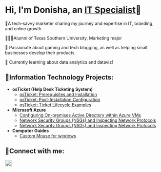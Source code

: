 <h1>Hi, I'm Donisha, an <a href="https://www.linkedin.com/in/donisha-gillespie-b2617b1b8/">IT Specialist</a>🤍</h1>

💟A tech-savvy marketer sharing my journey and expertise in IT, branding, and online growth 

👩🏾‍🎓Alumni of Texas Southern University, Marketing major

🫧 Passionate about gaming and tech blogging, as well as helping small businesses develop their products

💭 Currently learning about data analytics and dataviz!


<h2> 🤍Information Technology Projects:</h2>

- <b>osTicket (Help Desk Ticketing System)</b>
  - [osTicket: Prerequisites and Installation](https://github.com/ItsDonisha/osticket-prereqs)
  - [osTicket: Post-Installation Configuration](https://github.com/ItsDonisha/post-installation)
  - [osTicket: Ticket Lifecycle Examples](https://github.com/ItsDonisha/ticket-lifecylce)
- <b>Microsoft Azure</b>
  - [Configuring On-premises Active Directory within Azure VMs](https://github.com/itsDonisha/active-directory)
  - [Network Security Groups (NSGs) and Inspecting Network Protocols](https:github.com/itsDonisha/Network-security)
  - [Network Security Groups (NSGs) and Inspecting Network Protocols](https:github.com/itsDonisha/Network-security)
- <b>Computer Guides</b> 
  - [Custom Mouse for windows](https://payhip.com/b/JURb0)
    
<h2>💟Connect with me:</h2>

[<img align="left" alt="donisha | LinkedIn" width="22px" src="https://cdn.jsdelivr.net/npm/simple-icons@v3/icons/linkedin.svg" />][linkedin]

[linkedin]: https://www.linkedin.com/in/donisha-gillespie-b2617b1b8/
